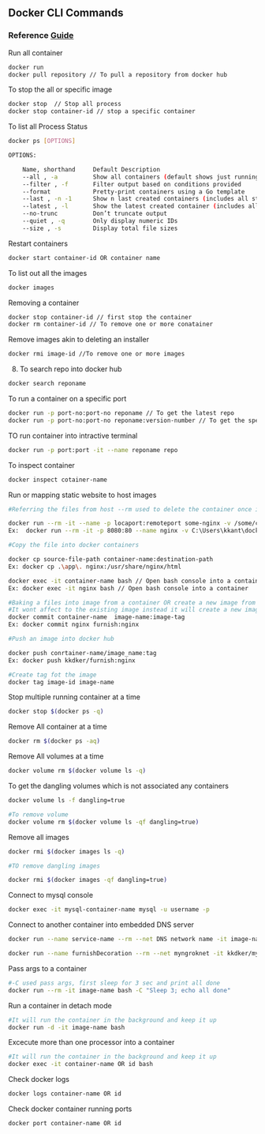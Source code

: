 ## Docker CLI Commands
### Reference [Guide](https://spin.atomicobject.com/2018/10/04/docker-command-line/#:~:text=The%20--rm%20causes%20Docker,or%20any%20connected%20Docker%20registry)

Run all container 

```bash
docker run 
docker pull repository // To pull a repository from docker hub
``` 

To stop the all or specific image 

```bash
docker stop  // Stop all process
docker stop container-id // stop a specific container
``` 

To list all Process Status

```bash
docker ps [OPTIONS]

OPTIONS: 

	Name, shorthand		Default	Description
	--all , -a			Show all containers (default shows just running)
	--filter , -f		Filter output based on conditions provided
	--format			Pretty-print containers using a Go template
	--last , -n	-1		Show n last created containers (includes all states)
	--latest , -l		Show the latest created container (includes all states)
	--no-trunc			Don’t truncate output
	--quiet , -q		Only display numeric IDs
	--size , -s			Display total file sizes
```
Restart containers 

```bash
docker start container-id OR container name
```
To list out all the images 

```bash
docker images	
``` 

Removing a container 

```bash
docker stop container-id // first stop the container
docker rm container-id // To remove one or more conatainer
```

Remove images akin to deleting an installer 

```bash
docker rmi image-id //To remove one or more images
```
8. To search repo into docker hub
						
```bash
docker search reponame
```	

To run a container on a specific port 

```bash
docker run -p port-no:port-no reponame // To get the latest repo 
docker run -p port-no:port-no reponame:version-number // To get the specfic vesion of repo
```

TO run container into intractive terminal 

```bash
docker run -p port:port -it --name reponame repo
```

To inspect container
	
```bash
docker inspect cotainer-name
```

Run or mapping static website to host images 
	
```bash
#Referring the files from host --rm used to delete the container once it is gets exited

docker run --rm -it --name -p locaport:remoteport some-nginx -v /some/content:/usr/share/nginx/html:ro -d nginx
Ex:  docker run --rm -it -p 8080:80 --name nginx -v C:\Users\kkant\docker-practice:/usr/share/nginx/html:ro -d nginx

#Copy the file into docker containers

docker cp source-file-path container-name:destination-path
Ex: docker cp .\app\. nginx:/usr/share/nginx/html

docker exec -it container-name bash // Open bash console into a container 
Ex: docker exec -it nginx bash // Open bash console into a container 

#Baking a files into image from a container OR create a new image from a existing container
#It wont affect to the existing image instead it will create a new image altogether
docker commit container-name  image-name:image-tag
Ex: docker commit nginx furnish:nginx

#Push an image into docker hub 

docker push conrtainer-name/image_name:tag
Ex: docker push kkdker/furnish:nginx

#Create tag fot the image
docker tag image-id image-name
```


Stop multiple running container at a time 
	
```bash
docker stop $(docker ps -q)
```

Remove All container at a time 
	
```bash
docker rm $(docker ps -aq)
```

Remove All volumes at a time 
	
```bash
docker volume rm $(docker volume ls -q)
```
To get the dangling volumes which is not associated any containers

```bash
docker volume ls -f dangling=true

#To remove volume  
docker volume rm $(docker volume ls -qf dangling=true)
```

Remove all images 
	
```bash
docker rmi $(docker images ls -q)

#TO remove dangling images 

docker rmi $(docker images -qf dangling=true)
```

Connect to mysql console

```bash
docker exec -it mysql-container-name mysql -u username -p
```

Connect to another container into embedded DNS server 

```bash
docker run --name service-name --rm --net DNS network name -it image-name sh

docker run --name furnishDecoration --rm --net myngroknet -it kkdker/myrandomimage:latest	
```

Pass args to a container 
```bash
#-C used pass args, first sleep for 3 sec and print all done
docker run --rm -it image-name bash -C "Sleep 3; echo all done"
```

Run a container in detach mode
```bash
#It will run the container in the background and keep it up
docker run -d -it image-name bash 
```

Excecute more than one processor into a container
```bash
#It will run the container in the background and keep it up
docker exec -it container-name OR id bash 
```

Check docker logs
```bash
docker logs container-name OR id 
```

Check docker container running ports
```bash
docker port container-name OR id   
```

